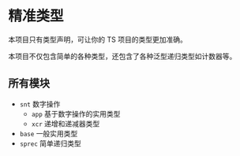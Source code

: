 # 精准类型
<!-- **简体中文** | [English](./readme-en.md) -->
本项目只有类型声明，可让你的 TS 项目的类型更加准确。

本项目不仅包含简单的各种类型，还包含了各种泛型递归类型如计数器等。

## 所有模块

- `snt` 数字操作
  - `app` 基于数字操作的实用类型
  - `xcr` 递增和递减器类型
- `base` 一般实用类型
- `sprec` 简单递归类型
